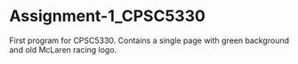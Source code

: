 # Assignment-1_CPSC5330
First program for CPSC5330. Contains a single page with green background and old McLaren racing logo.
